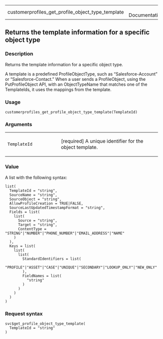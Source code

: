 <table style="width: 100%;">
<tbody>
<tr class="odd">
<td>customerprofiles_get_profile_object_type_template</td>
<td style="text-align: right;">R Documentation</td>
</tr>
</tbody>
</table>

## Returns the template information for a specific object type

### Description

Returns the template information for a specific object type.

A template is a predefined ProfileObjectType, such as
“Salesforce-Account” or “Salesforce-Contact.” When a user sends a
ProfileObject, using the PutProfileObject API, with an ObjectTypeName
that matches one of the TemplateIds, it uses the mappings from the
template.

### Usage

    customerprofiles_get_profile_object_type_template(TemplateId)

### Arguments

<table>
<colgroup>
<col style="width: 35%" />
<col style="width: 65%" />
</colgroup>
<tbody>
<tr class="odd">
<td><code
id="customerprofiles_get_profile_object_type_template_:_TemplateId">TemplateId</code></td>
<td><p>[required] A unique identifier for the object template.</p></td>
</tr>
</tbody>
</table>

### Value

A list with the following syntax:

    list(
      TemplateId = "string",
      SourceName = "string",
      SourceObject = "string",
      AllowProfileCreation = TRUE|FALSE,
      SourceLastUpdatedTimestampFormat = "string",
      Fields = list(
        list(
          Source = "string",
          Target = "string",
          ContentType = "STRING"|"NUMBER"|"PHONE_NUMBER"|"EMAIL_ADDRESS"|"NAME"
        )
      ),
      Keys = list(
        list(
          list(
            StandardIdentifiers = list(
              "PROFILE"|"ASSET"|"CASE"|"UNIQUE"|"SECONDARY"|"LOOKUP_ONLY"|"NEW_ONLY"|"ORDER"
            ),
            FieldNames = list(
              "string"
            )
          )
        )
      )
    )

### Request syntax

    svc$get_profile_object_type_template(
      TemplateId = "string"
    )
